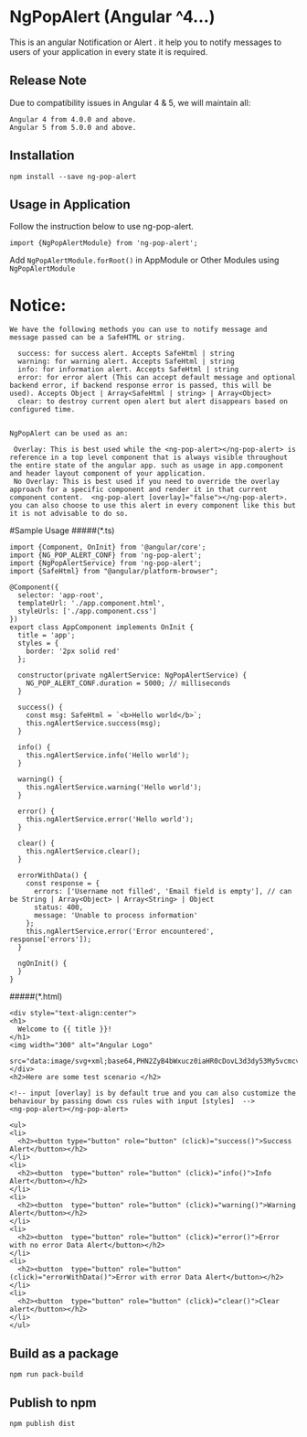 # NgPopAlert (Angular ^4...)

This is an angular Notification or Alert . it help you to notify messages to users of your application in every state it is required.     

 ## Release Note
 Due to compatibility issues in Angular 4 & 5, we will maintain all:
 ````
 Angular 4 from 4.0.0 and above.
 Angular 5 from 5.0.0 and above.
 ````
 
 ## Installation
 
 `npm install --save ng-pop-alert`

   
## Usage in Application

Follow the instruction below to use ng-pop-alert.

`import {NgPopAlertModule} from 'ng-pop-alert';`

Add `NgPopAlertModule.forRoot()` in AppModule or Other Modules using `NgPopAlertModule`
     
   # Notice: 
  ```` 
  We have the following methods you can use to notify message and message passed can be a SafeHTML or string.
    
    success: for success alert. Accepts SafeHtml | string
    warning: for warning alert. Accepts SafeHtml | string
    info: for information alert. Accepts SafeHtml | string
    error: for error alert (This can accept default message and optional backend error, if backend response error is passed, this will be used). Accepts Object | Array<SafeHtml | string> | Array<Object> 
    clear: to destroy current open alert but alert disappears based on configured time.
    
  
  NgPopAlert can be used as an:
   
   Overlay: This is best used while the <ng-pop-alert></ng-pop-alert> is reference in a top level component that is always visible throughout the entire state of the angular app. such as usage in app.component and header layout component of your application.
   No Overlay: This is best used if you need to override the overlay approach for a specific component and render it in that current component content.  <ng-pop-alert [overlay]="false"></ng-pop-alert>. you can also choose to use this alert in every component like this but it is not advisable to do so. 
  ````
  
#Sample Usage 
#####(*.ts) 
````
import {Component, OnInit} from '@angular/core';
import {NG_POP_ALERT_CONF} from 'ng-pop-alert';
import {NgPopAlertService} from 'ng-pop-alert';
import {SafeHtml} from "@angular/platform-browser";

@Component({
  selector: 'app-root',
  templateUrl: './app.component.html',
  styleUrls: ['./app.component.css']
})
export class AppComponent implements OnInit {
  title = 'app';
  styles = {
    border: '2px solid red'
  };

  constructor(private ngAlertService: NgPopAlertService) {
    NG_POP_ALERT_CONF.duration = 5000; // milliseconds
  }

  success() {
    const msg: SafeHtml = `<b>Hello world</b>`;
    this.ngAlertService.success(msg);
  }

  info() {
    this.ngAlertService.info('Hello world');
  }

  warning() {
    this.ngAlertService.warning('Hello world');
  }

  error() {
    this.ngAlertService.error('Hello world');
  }

  clear() {
    this.ngAlertService.clear();
  }

  errorWithData() {
    const response = {
      errors: ['Username not filled', 'Email field is empty'], // can be String | Array<Object> | Array<String> | Object
      status: 400,
      message: 'Unable to process information'
    };
    this.ngAlertService.error('Error encountered', response['errors']);
  }

  ngOnInit() {
  }
}

  ````
  
  #####(*.html)

  ````
<div style="text-align:center">
  <h1>
    Welcome to {{ title }}!
  </h1>
  <img width="300" alt="Angular Logo"
       src="data:image/svg+xml;base64,PHN2ZyB4bWxucz0iaHR0cDovL3d3dy53My5vcmcvMjAwMC9zdmciIHZpZXdCb3g9IjAgMCAyNTAgMjUwIj4KICAgIDxwYXRoIGZpbGw9IiNERDAwMzEiIGQ9Ik0xMjUgMzBMMzEuOSA2My4ybDE0LjIgMTIzLjFMMTI1IDIzMGw3OC45LTQzLjcgMTQuMi0xMjMuMXoiIC8+CiAgICA8cGF0aCBmaWxsPSIjQzMwMDJGIiBkPSJNMTI1IDMwdjIyLjItLjFWMjMwbDc4LjktNDMuNyAxNC4yLTEyMy4xTDEyNSAzMHoiIC8+CiAgICA8cGF0aCAgZmlsbD0iI0ZGRkZGRiIgZD0iTTEyNSA1Mi4xTDY2LjggMTgyLjZoMjEuN2wxMS43LTI5LjJoNDkuNGwxMS43IDI5LjJIMTgzTDEyNSA1Mi4xem0xNyA4My4zaC0zNGwxNy00MC45IDE3IDQwLjl6IiAvPgogIDwvc3ZnPg==">
</div>
<h2>Here are some test scenario </h2>

<!-- input [overlay] is by default true and you can also customize the behaviour by passing down css rules with input [styles]  -->
<ng-pop-alert></ng-pop-alert>

<ul>
  <li>
    <h2><button type="button" role="button" (click)="success()">Success Alert</button></h2>
  </li>
  <li>
    <h2><button  type="button" role="button" (click)="info()">Info Alert</button></h2>
  </li>
  <li>
    <h2><button  type="button" role="button" (click)="warning()">Warning Alert</button></h2>
  </li>
  <li>
    <h2><button  type="button" role="button" (click)="error()">Error with no error Data Alert</button></h2>
  </li>
  <li>
    <h2><button  type="button" role="button" (click)="errorWithData()">Error with error Data Alert</button></h2>
  </li>
  <li>
    <h2><button  type="button" role="button" (click)="clear()">Clear alert</button></h2>
  </li>
</ul>
````

## Build as a package

`npm run pack-build`


## Publish to npm

`npm publish dist`
